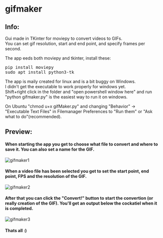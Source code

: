 # gifmaker
## Info:
Gui made in TKinter for moviepy to convert videos to GIFs.</br>
You can set gif resolution, start and end point, and specify frames per second.</br>

The app eeds both moviepy and tkinter, install these:
<pre>
pip install moviepy
sudo apt install python3-tk
</pre>
The app is maily created for linux and is a bit buggy on Windows.</br>
I didn't get the executable to work properly for windows yet.</br>
Shift+right click in the folder and "open powershell window here" and run "python gifmaker.py" is the easiest way to run it on windows.</br>

On Ubuntu "chmod u+x gifMaker.py" and changing "Behavior" -> "Executable Text Files" in Filemanager Preferences to "Run them" or "Ask what to do"(recommended).</br>
## Preview:
#### When starting the app you get to choose what file to convert and where to save it. You can also set a name for the GIF.
![gifmaker1](https://github.com/Mani-w/READMEimages/assets/171504779/971fcdf9-cce1-4507-a00d-b02539af54e4)</br>
#### When a video file has been selected you get to set the start point, end point, FPS and the resolution of the GIF.
![gifmaker2](https://github.com/Mani-w/READMEimages/assets/171504779/0987ca37-c0a6-4daa-88d1-b2ef316a428e)
#### After that you can click the "Convert!" button to start the convertion (or really creation of the GIF). You'll get an output below the cockatiel when it is completed.
![gifmaker3](https://github.com/Mani-w/READMEimages/assets/171504779/3c8553e1-2a71-45d3-9860-e179f3581835)
</br>
#### Thats all :)
